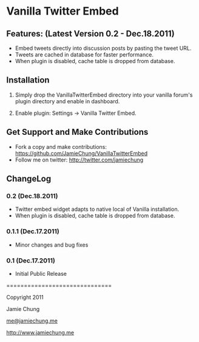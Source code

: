 Vanilla Twitter Embed
=======================================

Features: (Latest Version 0.2 - Dec.18.2011)
-----------
- Embed tweets directly into discussion posts by pasting the tweet URL.
- Tweets are cached in database for faster performance.
- When plugin is disabled, cache table is dropped from database.

Installation
-----------
1. Simply drop the VanillaTwitterEmbed directory into your vanilla forum's plugin directory and enable in dashboard.

2. Enable plugin: Settings -> Vanilla Twitter Embed.

Get Support and Make Contributions
-----------
- Fork a copy and make contributions: https://github.com/JamieChung/VanillaTwitterEmbed
- Follow me on twitter: http://twitter.com/jamiechung

ChangeLog
-----------
### 0.2 (Dec.18.2011)
- Twitter embed widget adapts to native local of Vanilla installation.
- When plugin is disabled, cache table is dropped from database.
### 0.1.1 (Dec.17.2011)
- Minor changes and bug fixes
### 0.1 (Dec.17.2011)
- Initial Public Release

==============================

Copyright 2011

Jamie Chung

me@jamiechung.me

http://www.jamiechung.me

